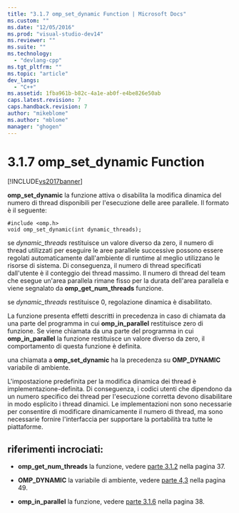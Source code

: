 ```yaml
---
title: "3.1.7 omp_set_dynamic Function | Microsoft Docs"
ms.custom: ""
ms.date: "12/05/2016"
ms.prod: "visual-studio-dev14"
ms.reviewer: ""
ms.suite: ""
ms.technology: 
  - "devlang-cpp"
ms.tgt_pltfrm: ""
ms.topic: "article"
dev_langs: 
  - "C++"
ms.assetid: 1fba961b-b82c-4a1e-ab0f-e4be826e50ab
caps.latest.revision: 7
caps.handback.revision: 7
author: "mikeblome"
ms.author: "mblome"
manager: "ghogen"
---
```

# 3.1.7 omp_set_dynamic Function
[!INCLUDE[vs2017banner](../../assembler/inline/includes/vs2017banner.md)]

**omp\_set\_dynamic** la funzione attiva o disabilita la modifica dinamica del numero di thread disponibili per l'esecuzione delle aree parallele.  Il formato è il seguente:  
  
```  
#include <omp.h>  
void omp_set_dynamic(int dynamic_threads);  
```  
  
 se *dynamic\_threads* restituisce un valore diverso da zero, il numero di thread utilizzati per eseguire le aree parallele successive possono essere regolati automaticamente dall'ambiente di runtime al meglio utilizzano le risorse di sistema.  Di conseguenza, il numero di thread specificati dall'utente è il conteggio dei thread massimo.  Il numero di thread del team che esegue un'area parallela rimane fisso per la durata dell'area parallela e viene segnalato da **omp\_get\_num\_threads** funzione.  
  
 se *dynamic\_threads* restituisce 0, regolazione dinamica è disabilitato.  
  
 La funzione presenta effetti descritti in precedenza in caso di chiamata da una parte del programma in cui **omp\_in\_parallel** restituisce zero di funzione.  Se viene chiamata da una parte del programma in cui **omp\_in\_parallel** la funzione restituisce un valore diverso da zero, il comportamento di questa funzione è definita.  
  
 una chiamata a **omp\_set\_dynamic** ha la precedenza su  **OMP\_DYNAMIC** variabile di ambiente.  
  
 L'impostazione predefinita per la modifica dinamica dei thread è implementazione\-definita.  Di conseguenza, i codici utenti che dipendono da un numero specifico dei thread per l'esecuzione corretta devono disabilitare in modo esplicito i thread dinamici.  Le implementazioni non sono necessarie per consentire di modificare dinamicamente il numero di thread, ma sono necessarie fornire l'interfaccia per supportare la portabilità tra tutte le piattaforme.  
  
## riferimenti incrociati:  
  
-   **omp\_get\_num\_threads** la funzione, vedere  [parte 3.1.2](../../parallel/openmp/3-1-2-omp-get-num-threads-function.md) nella pagina 37.  
  
-   **OMP\_DYNAMIC** la variabile di ambiente, vedere  [parte 4,3](../../parallel/openmp/4-3-omp-dynamic.md) nella pagina 49.  
  
-   **omp\_in\_parallel** la funzione, vedere  [parte 3.1.6](../../parallel/openmp/3-1-6-omp-in-parallel-function.md) nella pagina 38.